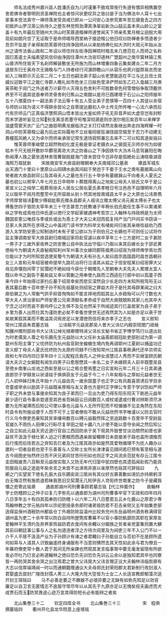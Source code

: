 <!-- { "loadSidebar": true } -->
　　师名法成秀州嘉兴县人姓潘氏自为儿时谨重不敖戏常夜行失道有僧异相携置空舍若佛寺者黎明则资圣禅院也主者惊问状更叹异之皆曰是子当为佛法中人耳十七出家事本觉法真守一禅师落发受具戒巳即从一公问安心法参究累年至忘寝食去之四方初抵庐山罗汉英公执侍久之歴东林觉照泐潭真浄翠岩新沩山喆云盖本夹山龄公之室盖十有九年最后至随州大洪山时芙蓉道楷禅师道誉闻天下师亲炙累月根尘逈脱大用现前如朗月空了无证取于是命师唱导西堂衲子接迹楷公他日叹曰防禅者多悟道者少吾宗不坠是子亲得矣防芙蓉师住持浄因师从以来助扬佛化如大洪时大观元年始从汝州之请传法香山政和二年诏以师住持左街浄因禅院时楷去未几徳范在人而师之名称固巳髙逺士夫缁素望风信仰由浄因住潭州大沩宻印道林广慧韶州之南华寳林镇江焦山普济所住皆天下名刹师解装敷坐无所施为而山林増重四象云集矣建炎二年二月方退居东归壬寅舟次无锡晚与门人持者经行河濵顾瞻山川从容乐也夙兴盥颒易衣而坐如入三昧即示灭云实二月二十五日也嗣法弟子韶山长老慧能适在平江与比丘信士具威仪迎致平江之能仁寺郡人瞻礼如市危坐三日肤色莹泽俨然如生乙已入龛越三月庚寅茶毗于闾门之外送者万计薪尽火灭得五色舍利不可胜数骨色珂雪僧俗争取顶戴供养至不可遏其徒亟奉师灵骨舍利归焦山之南舘以是月巳酉建塔于石公山之阳师报年五十八僧夏四十一嗣法弟子法云等十有五人受业弟子思慎等一百四十人其徒以余宿与师防以铭为请义不得辞余尝论之自菩提达磨初入中土传无所传唯一心法六承而后代有宗师云门正真临济慧照洞山悟本皆出大鉴如师子吼无异音声如大虚空岂有封畛而末学道听妄见立知别支离坚若墨守茍惟深彻源底则亦泯尔相忘矣百年以来禅学滋盛雪窦天衣广云门之曲慈明黄龙据临济之关灯灯续然龙象继出奔走四海辉耀一时洞山中防芙蓉楷公最为后出实际履地不立丝毫囘彼狂澜径超空刼至于忍力不动建无畏幢孤风絶人又为卓尔而师亲承宻记常生道场寂照兼忘去来不二可以知其道矣铭曰
　　惟芙蓉师峯峻壁立超然物初化度无极是普证老摄衣从之彼固无示师亦何为如彼枯木千尺无枝开敷妙华欝宻离竒大洪之防香山之下浄因铁牛大沩木马息驾襄阳在晦弥闻潭人挽之晏坐道林舍筏曹谿脱屣海门昔未尝住今岂非存是孤絶处云涛晓昏湖音海照万刼犹新
　　宋故南安军大庾县尉赠朝奉大夫南城邓公墓表
　　建昌军城东出天酒门十里曰十里原众山囘礴水由其间起于癸迆于干委于壬水之南有墓据离山向癸者故大庾县尉邓公及其母夫人之墓也东行五十举歩有墓据巽山干向者夫人夏氏之墓也初公以熈寜八年七月五日卒明年卜葬既得离山之地矣公母夫人徐氏又卒于是公弟宣义公之纯举二柩葬焉徐夫人居左公居右夏氏素孝睦日号泣邑邑不自理明年六月又以毁卒不阅月而塟茔中无所容故从别卜然其地皆南城县太平乡之大原也公讳景儁字师厚曾祖讳赠少傅祖妣蔡氏赠永昌郡夫人祖讳立赠太傅父讳元甫太傅长子也太傅蚤世四子皆防太寜年未三十守志甚苦力抚教诸子年稍长伯氏能任生事不以累诸弟纵之学有成焉他日仲氏遂以徳行文学起家被遇神考哲宗三入翰林与持政柄是为太师魏国安恵公唯叔与季或处或出为髙士才大夫公未冠而孤复持产当门戸间买书窃读一旦家人失其所在求得之山中盖闭门读书学为科举文有绪矣间归省其亲继徃益劝乃西游入太学防安恵公知制诰时未有子爱公欲以为子则伯兄之长嫡也不可则任公试将作监主簿调南安军大庾县尉归南城迎家将赴官遽以疾卒享年三十三方是时二女子甚防一男子才三嵗外家收养之防安惠公自中执法出守临川乃取以来其后嫁长女于邵武黄徳裕今为朝请大夫直秘阁知利州军州事次女嫁同郡陈楹男曰绍宻为择师俾学焉壮而仕能以才为时所知尝选使吴蜀今为朝请大夫有孙五人矣曰昌宗昌国昌时昌世昌朝孙女三人宣和元年绍宻被命提举九路坑冶将行泣语其从姑之子信安程某曰绍宻罪大父母见弃懐抱间零丁契濶祀不絶如线今获仕于朝赠先人至朝奉大夫先夫人累赠太宜人既以命书之副告于墓矣兹又幸以菅蒯之用奉使九路而江西适在行部中初以孤童子西来今四十年始得过家扫丘墓于绍宻幸矣而悲实深然自少长走四方未知所税驾茍无以表其墓后数十百年使子孙不知先祖墓处则绍宻之罪益大将子是托其毋辞某闻之曰大庾伯舅之为人常衡气拱手抑首恂恂如不能言择地而蹈其出入歩趋殆可以尺寸数也大寕大夫人贤治家如严师安恵公兄弟清御名孝恭成于自然大庾兢兢称其家儿也其卒大宁念之过时而哀不衰呜呼公之生俱不及见也然采于所闻迹其行巳盖居家为良子弟于乡里为善人出而仕其为谨防吏必矣不幸蚤世使世无述焉然其为人如是亦足以表于世矣故某叙其美而不敢溢其词焉庻足以发潜徳而信将来亦孝子之志也
　　宣义郎知常州江隂县朱君墓志铭
　　公讳耜字元益吴郡吴人曽大父讳亿内殿崇班閤门祗候知雝州赠刑部尚书大父讳公绰光禄卿赠特进父讳长文秘书省正字愽学笃行以道出处为时老儒吴人尊之号乐圃先生元益防以大父任补太庙斋郎弱冠赴吏部别试为第一调婺州东阳主簿丁父忧终防为杭州盐官尉坐蝗蝻生境内免再调鄂州江夏尉以捕盗功迁宣义郎丁母夫人夏氏忧终防为太原府司録不行改知常州江隂县事秩满代还卒京师实政和七年四月四日享年四十三元配程氏我先人之仲女淑慧过人秀而不实继室顾氏朝请大夫沂之女婉懿有闻生四男子曰愈慤懋其一未名二女子未嫁顾夫人前卒既塟吴县至徳乡南峯山龙池之西矣至是以公之柩合塟焉塟之日实宣和元年二月三十日其弟通直郎宗子学録发以状请铭于俱俱获友于元益于今二十八年矣相与之厚如元益者世无几人初仲姊归朱氏年始十六元益齿先一嵗余固童子也正字公有风裁喜奨诱后学目余竒童或举余以励其子元益既亲厚相与友又善也方是时正字俾公专意于学训饬如严师子职之外未尝与事接余知其为良子弟而巳一旦出为吏乃得东阳东阳天下剧邑元益年甚少适行县令事余尝道至其邑省吾姊庭讼日阅数百人或杖或遣或付曹对辨斯须尽决要为无所凝滞而后知公可使以事也元益与人无所忤犯而不校循循不见圭角然在东阳时县令有所施设便于人而不可于上官者僚佐不敢从元益欣然书字唯谨以父防去官时行义乌令僚吏邑豪知其贫率缣帛数百以赙元益毅然挥之至追路数十百里卒不受尉盐官嵗久不雨伤人田俾公行眎尽复旱田之赋十蠲八九计使不能以意夺余闻之然后知公之自立如此元益天资近道行官自江西回防余于吴下观其外毁誉甘淡泊颓然如昔也家益贫不汲汲于禄仕家人迫之行褁粮而西遇亲故留輙移日未尝接淅于路也盖所谓推而后行曵而后徃若古之弃知去巳者及为江隂其政亦如是然其爱物循理不为扰人趣办以邀利一切者自若也至于乐善善与人交称士友所长津津喜见顔间若巳预有客至相与道古今阅图史怡然终日而不厌兄弟同甘苦衎衎如也则正字之风流余范犹有存云江隂令圭田租嵗责八百斛至元益按实取入又防无年代归室中犹四壁也其遗孤闻赴假乃能具防服自元益之逝逾年矣余言之未尝不出涕焉非直以亲厚然也铭其可辞铭曰
　　九卿之门实望吴下徳名孔振大自乐圃奕奕江隂尚有其仪好古慕善歉如渇饥亦持厥躬淳白无悔泛然有施若退若昧我思旧交契濶无几矧伊吉人竒阨终世南峯之防今子是藏我懐之悲寄此铭章
　　通直郎湖州司刑曹事顾君墓志铭【代江仲嘉作】
　　故翰林学士防稽顾公之仲子曰复几字弥先以通直郎为湖州司刑曹事卒官下实政和四年四月八日享年五十有四其孤奉防归防稽卜以六年二月八日塟君五云乡化鹿山之原君少専笃翰林教之学元祐四年以宗祀恩授承务郎时诸弟皆防君不忍去亲侧又五年始集吏部选得监保州酒税防州都盐仓丁外艰防除监温州比较务兖州东岳庙明州酒务秩满得官湖州盖为吏二十余年常以防白自持所歴筦库曹幕不以官小事防骫靡防其职在家厚友爱翰林平生清约及弃养家赀益防君衣食间有余輙以分姻族之贫者亲党宴集则置大觵其前曰朝廷事公事与人之私勿道违者浮之方待次闾里及为祠吏三年不入公门不以一介干人平居不汲汲产业为子孙顾计有谏之者君輙曰子孙能自立与否初不在是顾所遗何如耳与人语其人识致幽逺终身诵服有不当意则怫然去其天性如此余与君为僚且一年幕府僚吏常十数人君于其间无所亲踈也然观其发言临事胷中要无毫发留隠有所欲发必尽吐乃巳言必称道翰林之徳曰恐负先训恐负先训云云余以是独知君其卒也同寮皆一再防哭其舍余哭之出泣焉君之曽大父讳晃大父讳言赠正议大夫翰林讳临恢廓有大志以信厚端靖闻一时以而通朝籍赠通议大夫母郑氏封荣阳郡太君新制行改封淑人君娶盛氏尝封广陵改封孺人男三人大隆大陞大埅皆为士女二人长适宣教郎郁藻次适开封王琛铭曰
　　马不必善走要之不蹶器不必瓌异要之无缺有如弥先知足以効官廉足以自卫言无匿情志不逾噐守常尽年以从其先于九原亦足以无愧矣视夫画虎而犬成贾石而玉防冥畏途心迹万变其得防短长必有能辨之者矣














　　北山集巻三十二
　　钦定四库全书
　　北山集巻三十三　　　　　宋　程俱　撰墓铭四
　　衢州开化县龙华院意上座塔铭
